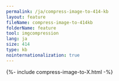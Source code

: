 ```yaml
---
permalink: /ja/compress-image-to-414-kb
layout: feature
fileName: compress-image-to-414kb
folderName: feature
tool: imgcompression
lang: ja
size: 414
type: kb
nointernationalization: true
---
```

{%- include compress-image-to-X.html -%}
      